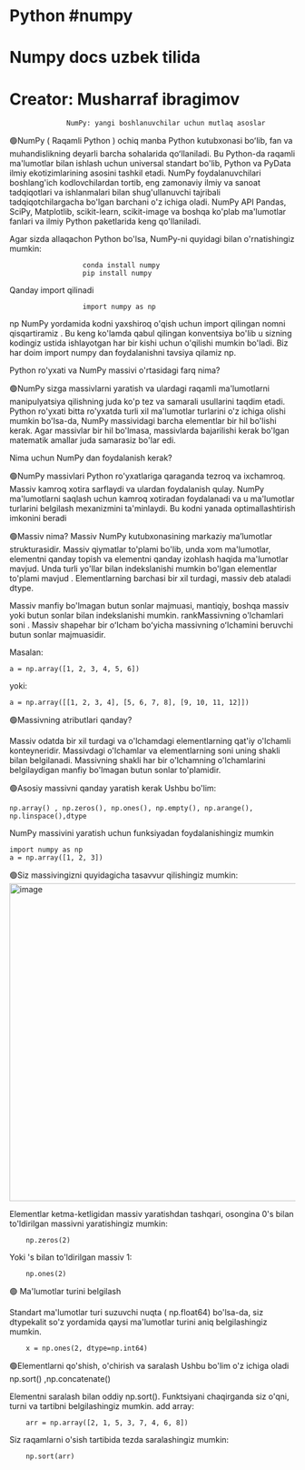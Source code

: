 # Python #numpy
# Numpy docs uzbek tilida 
# Creator: Musharraf ibragimov
                  NumPy: yangi boshlanuvchilar uchun mutlaq asoslar
🟢NumPy ( Raqamli Python ) ochiq manba Python kutubxonasi boʻlib, fan va muhandislikning deyarli barcha sohalarida qoʻllaniladi.
Bu Python-da raqamli ma'lumotlar bilan ishlash uchun universal standart bo'lib, Python va PyData ilmiy ekotizimlarining asosini
tashkil etadi. NumPy foydalanuvchilari boshlang'ich kodlovchilardan tortib, eng zamonaviy ilmiy va sanoat tadqiqotlari va ishlanmalari
bilan shug'ullanuvchi tajribali tadqiqotchilargacha bo'lgan barchani o'z ichiga oladi. NumPy API Pandas, SciPy, Matplotlib, scikit-learn,
scikit-image va boshqa ko'plab ma'lumotlar fanlari va ilmiy Python paketlarida keng qo'llaniladi.

Agar sizda allaqachon Python bo'lsa, NumPy-ni quyidagi bilan o'rnatishingiz mumkin:

                      conda install numpy    
                      pip install numpy

Qanday import qilinadi

                      import numpy as np

np NumPy yordamida kodni yaxshiroq o'qish uchun import qilingan nomni qisqartiramiz . Bu keng ko'lamda qabul qilingan konventsiya bo'lib
u sizning kodingiz ustida ishlayotgan har bir kishi uchun o'qilishi mumkin bo'ladi. Biz har doim import numpy dan foydalanishni tavsiya qilamiz np.

Python ro'yxati va NumPy massivi o'rtasidagi farq nima?

🟢NumPy sizga massivlarni yaratish va ulardagi raqamli ma'lumotlarni manipulyatsiya qilishning juda ko'p tez va samarali usullarini taqdim etadi.
Python ro'yxati bitta ro'yxatda turli xil ma'lumotlar turlarini o'z ichiga olishi mumkin bo'lsa-da, NumPy massividagi barcha elementlar bir hil bo'lishi kerak.
Agar massivlar bir hil bo'lmasa, massivlarda bajarilishi kerak bo'lgan matematik amallar juda samarasiz bo'lar edi.

Nima uchun NumPy dan foydalanish kerak?

🟢NumPy massivlari Python ro'yxatlariga qaraganda tezroq va ixchamroq. Massiv kamroq xotira sarflaydi va ulardan foydalanish qulay.
NumPy ma'lumotlarni saqlash uchun kamroq xotiradan foydalanadi va u ma'lumotlar turlarini belgilash mexanizmini ta'minlaydi. Bu kodni yanada optimallashtirish imkonini beradi

🟢Massiv nima? 
Massiv NumPy kutubxonasining markaziy ma’lumotlar strukturasidir. Massiv qiymatlar to'plami bo'lib, unda xom ma'lumotlar, elementni qanday topish va elementni qanday izohlash
haqida ma'lumotlar mavjud. Unda turli yo'llar bilan indekslanishi mumkin bo'lgan elementlar to'plami mavjud . Elementlarning barchasi bir xil turdagi, massiv deb ataladi dtype.

Massiv manfiy bo'lmagan butun sonlar majmuasi, mantiqiy, boshqa massiv yoki butun sonlar bilan indekslanishi mumkin. rankMassivning o'lchamlari soni .
Massiv shapehar bir oʻlcham boʻyicha massivning oʻlchamini beruvchi butun sonlar majmuasidir.

  Masalan:
  
    a = np.array([1, 2, 3, 4, 5, 6])
    
  yoki:

    a = np.array([[1, 2, 3, 4], [5, 6, 7, 8], [9, 10, 11, 12]])

🟢Massivning atributlari qanday?

Massiv odatda bir xil turdagi va o'lchamdagi elementlarning qat'iy o'lchamli konteyneridir. Massivdagi o'lchamlar va elementlarning soni uning shakli bilan belgilanadi. 
Massivning shakli har bir o'lchamning o'lchamlarini belgilaydigan manfiy bo'lmagan butun sonlar to'plamidir.

🟢Asosiy massivni qanday yaratish kerak
    Ushbu bo'lim:
    
    np.array() , np.zeros(), np.ones(), np.empty(), np.arange(), np.linspace(),dtype

NumPy massivini yaratish uchun funksiyadan foydalanishingiz mumkin 

    import numpy as np
    a = np.array([1, 2, 3])

🟢Siz massivingizni quyidagicha tasavvur qilishingiz mumkin:
<img width="559" alt="image" src="https://github.com/themusharraf/Python/assets/122869450/a3f837d3-af9f-4738-bf42-cddc9af5783b">

Elementlar ketma-ketligidan massiv yaratishdan tashqari, osongina 0's bilan to'ldirilgan massivni yaratishingiz mumkin:

        np.zeros(2)
        
Yoki 's bilan to'ldirilgan massiv 1:

        np.ones(2)

🟢 Ma'lumotlar turini belgilash

Standart ma'lumotlar turi suzuvchi nuqta ( np.float64) bo'lsa-da, siz dtypekalit so'z yordamida qaysi ma'lumotlar turini aniq belgilashingiz mumkin.

        x = np.ones(2, dtype=np.int64)

🟢Elementlarni qo'shish, o'chirish va saralash 
Ushbu bo'lim o'z ichiga oladi np.sort() ,np.concatenate()

Elementni saralash bilan oddiy np.sort(). Funktsiyani chaqirganda siz o'qni, turni va tartibni belgilashingiz mumkin.
add array:

        arr = np.array([2, 1, 5, 3, 7, 4, 6, 8])
        
Siz raqamlarni o'sish tartibida tezda saralashingiz mumkin:

        np.sort(arr)
